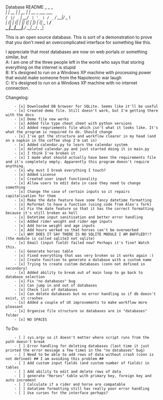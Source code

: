 
Database README
     _       _        _                     
  __| | __ _| |_ __ _| |__   __ _ ___  ___   
 / _` |/ _` | __/ _` | '_ \ / _` / __|/ _ \  
| (_| | (_| | || (_| | |_) | (_| \__ \  __/  
 \__,_|\__,_|\__\__,_|_.__/ \__,_|___/\_ _|  

This is an open source database. This is sort of a demonstration to prove that you don't need an overcomplicated interface for something like this.

I appreciate that most databases are now on web portals or something similar, but  
A: I am one of the three people left in the world who says that storing everything on the internet is stupid  
B: It's designed to run on a Windows XP machine with processing power that would make someone from the Napoleonic war laugh  
C: It's designed to run on a Windows XP machine with no internet connection.

Changelog:

        - [x] Downloaded DB browser for SQLite. Seems like it'll be useful
        - [x] Created demo file. Still doesn't work, but I'm getting there with the docs
        - [x] Demo file now works
        - [x] Added file type cheat sheet with python versions
        - [x] Added requriements file which isn't what it looks like. It's what the program is required to do. Should change
        - [x] I've got the structure and workflow clearer in my head (and on a napkin in the coffee shop I'm sat in)
        - [x] Added calendar.py to learn the calendar system
        - [x] deleted calendar.py and just started doing it in main.py
        - [x] I think I've broken it
        - [x] I made what should actually have been the requirements file and it's completely empty. Apparently this program doesn't require anything.
        - [x] why must I break everything I touch?
        - [x] Added License
        - [x] Created user input functionality
        - [x] Allow users to edit data in case they need to change something
        - [x] Change the case of certain inputs so it repairs capitalisation for them
        - [x] Make the date feature have some fancy datetime formatting
        - [x] Reformat to have a function (using code from Alex's fork)
        - [x] Fix the date feature so that it has the correct formatting because it's still broken as hell
        - [x] Datetime input sanitisation and better error handling
        - [x] Added rider weight and rider age inputs
        - [x] Add horse weight and age inputs
        - [x] Add hours worked so that horses can't be overworked
        - [x] WHY DOES IT SAY THERE IS NO SQLITE MODULE I AM BAFFLED?!? (the module is called sqlite3 not sqlite)
        - [x] Email (input field) failed now? Perhaps it's fine? Watch this.
        - [x] Generate horses table
        - [x] Fixed everything that was very broken so it works again :)
        - [x] Create function to generate a database with a custom name
        - [x] Trying to create custom databases (conn not defined in secondary)
        - [x] Added ability to break out of main loop to go back to database selection
        - [x] Fix "no databases" bug
        - [x] Can jump in and out of databases
        - [x] Check list of databases
        - [x] Can delete databases but no error handling so if db doesn't exist, it crashes
        - [x] Added a couple of UX improvements to make workflow more pleasant
        - [x] Organise file structure so databases are in "databases" folder
        - [x] NO SPACES

To Do:

        - [ ] sys.argv so it doesn't matter where script runs from the path doesn't break        
        - [ ] Error handling for deleting databases (last time it just printed the error message a few times in the "no databases" bug)
        - [ ] Need to be able to add rows of data without crash (conn is not defined) ## I am avoiding this problem ##
        - [ ] Add custom input fields (and custom number of fields) in tables
        - [ ] Add ability to edit and delete rows of data
        - [ ] generate "Horses" table with primary key, foreign key and auto increment
        - [ ] Calculate if a rider and horse are compatable
        - [ ] datatime formatting still has really poor error handling
        - [ ] Use curses for the interface perhaps?
